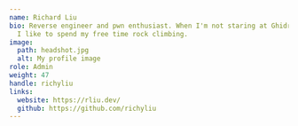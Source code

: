 ```yaml
---
name: Richard Liu
bio: Reverse engineer and pwn enthusiast. When I'm not staring at Ghidra or GDB,
  I like to spend my free time rock climbing.
image:
  path: headshot.jpg
  alt: My profile image
role: Admin
weight: 47
handle: richyliu
links:
  website: https://rliu.dev/
  github: https://github.com/richyliu
---
```

